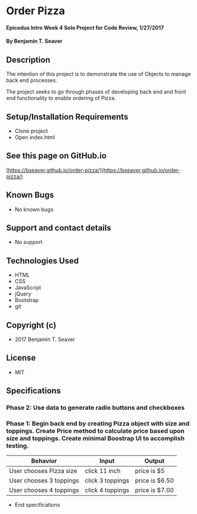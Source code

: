 # Order Pizza

#### Epicodus Intro Week 4 Solo Project for Code Review, 1/27/2017

#### By Benjamin T. Seaver

## Description

The intention of this project is to demonstrate the use of Objects to manage back end processes.

The project seeks to go through phases of developing back end and front end functionality to enable ordering of Pizza.

## Setup/Installation Requirements
* Clone project
* Open index.html

## See this page on GitHub.io
[https://bseaver.github.io/order-pizza/](https://bseaver.github.io/order-pizza/)

## Known Bugs
* No known bugs

## Support and contact details
* No support

## Technologies Used
* HTML
* CSS
* JavaScript
* jQuery
* Bootstrap
* git

## Copyright (c)
* 2017 Benjamin T. Seaver

## License
* MIT

## Specifications
### Phase 2: Use data to generate radio buttons and checkboxes

### Phase 1: Begin back end by creating Pizza object with size and toppings. Create Price method to calculate price based upon size and toppings.  Create minimal Boostrap UI to accomplish testing.

|  Behavior | Input | Output |
| ----------|-------|--------|
| User chooses Pizza size | click 11 inch | price is $5 |
| User chooses 3 toppings | click 3 toppings | price is $6.50 |
| User chooses 4 toppings | click 4 toppings | price is $7.00 |


* End specifications
